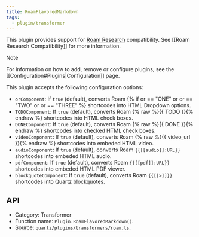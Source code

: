 ```yaml
---
title: RoamFlavoredMarkdown
tags:
  - plugin/transformer
---
```


This plugin provides support for [Roam Research](https://roamresearch.com) compatibility. See [[Roam Research Compatibility]] for more information.

> [!note]
> For information on how to add, remove or configure plugins, see the [[Configuration#Plugins|Configuration]] page.

This plugin accepts the following configuration options:

- `orComponent`: If `true` (default), converts Roam {% if or == "ONE" or or == "TWO" or or == "THREE" %} shortcodes into HTML Dropdown options.
- `TODOComponent`: If `true` (default), converts Roam {% raw %}{{ TODO }}{% endraw %} shortcodes into HTML check boxes.
- `DONEComponent`: If `true` (default), converts Roam {% raw %}{{ DONE }}{% endraw %} shortcodes into checked HTML check boxes.
- `videoComponent`: If `true` (default), converts Roam {% raw %}{{ video_url }}{% endraw %} shortcodes into embeded HTML video.
- `audioComponent`: If `true` (default), converts Roam `{{[[audio]]:URL}}` shortcodes into embeded HTML audio.
- `pdfComponent`: If `true` (default), converts Roam `{{[[pdf]]:URL}}` shortcodes into embeded HTML PDF viewer.
- `blockquoteComponent`: If `true` (default), converts Roam `{{[[>]]}}` shortcodes into Quartz blockquotes.

## API

- Category: Transformer
- Function name: `Plugin.RoamFlavoredMarkdown()`.
- Source: [`quartz/plugins/transformers/roam.ts`](https://github.com/jackyzha0/quartz/blob/v4/quartz/plugins/transformers/roam.ts).
